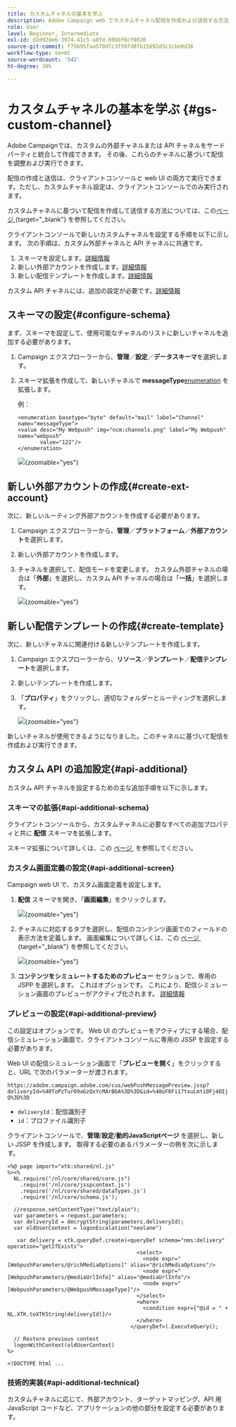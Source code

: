 ```yaml
---
title: カスタムチャネルの基本を学ぶ
description: Adobe Campaign web でカスタムチャネル配信を作成および送信する方法について説明します。
role: User
level: Beginner, Intermediate
exl-id: d2d92de6-3974-41c5-a0fd-09bbf6cf0020
source-git-commit: f75b95faa570d7c3f59fd8fb15692d3c3cbe0d36
workflow-type: tm+mt
source-wordcount: '542'
ht-degree: 36%

---
```


# カスタムチャネルの基本を学ぶ {#gs-custom-channel}

Adobe Campaignでは、カスタムの外部チャネルまたは API チャネルをサードパーティと統合して作成できます。 その後、これらのチャネルに基づいて配信を調整および実行できます。

配信の作成と送信は、クライアントコンソールと web UI の両方で実行できます。ただし、カスタムチャネル設定は、クライアントコンソールでのみ実行されます。

カスタムチャネルに基づいて配信を作成して送信する方法については、この [&#x200B; ページ &#x200B;](https://experienceleague.adobe.com/docs/campaign-web/v8/msg/gs-custom-channel.html?lang=ja){target="_blank"} を参照してください。

クライアントコンソールで新しいカスタムチャネルを設定する手順を以下に示します。 次の手順は、カスタム外部チャネルと API チャネルに共通です。

1. スキーマを設定します。[詳細情報](#configure-schema)
1. 新しい外部アカウントを作成します。[詳細情報](#create-ext-account)
1. 新しい配信テンプレートを作成します。[詳細情報](#create-template)

カスタム API チャネルには、追加の設定が必要です。[詳細情報](#api-additional)

## スキーマの設定{#configure-schema}

まず、スキーマを設定して、使用可能なチャネルのリストに新しいチャネルを追加する必要があります。

1. Campaign エクスプローラーから、**管理**／**設定**／**データスキーマ**&#x200B;を選択します。

1. スキーマ拡張を作成して、新しいチャネルで **messageType**&#x200B;[enumeration](../config/enumerations.md) を拡張します。

   例：

   ```
   <enumeration basetype="byte" default="mail" label="Channel" name="messageType">
   <value desc="My Webpush" img="ncm:channels.png" label="My Webpush" name="webpush"
          value="122"/>
   </enumeration>
   ```

   ![](assets/cus-schema.png){zoomable="yes"}

## 新しい外部アカウントの作成{#create-ext-account}

次に、新しいルーティング外部アカウントを作成する必要があります。

1. Campaign エクスプローラーから、**管理**／**プラットフォーム**／**外部アカウント**&#x200B;を選択します。

1. 新しい外部アカウントを作成します。

1. チャネルを選択して、配信モードを変更します。 カスタム外部チャネルの場合は「**外部**」を選択し、カスタム API チャネルの場合は「**一括**」を選択します。

   ![](assets/cus-ext-account.png){zoomable="yes"}

## 新しい配信テンプレートの作成{#create-template}

次に、新しいチャネルに関連付ける新しいテンプレートを作成します。

1. Campaign エクスプローラーから、**リソース**／**テンプレート**／**配信テンプレート**&#x200B;を選択します。

1. 新しいテンプレートを作成します。

1. 「**プロパティ**」をクリックし、適切なフォルダーとルーティングを選択します。

   ![](assets/cus-template.png){zoomable="yes"}

新しいチャネルが使用できるようになりました。このチャネルに基づいて配信を作成および実行できます。

## カスタム API の追加設定{#api-additional}

カスタム API チャネルを設定するための主な追加手順を以下に示します。

### スキーマの拡張{#api-additional-schema}

クライアントコンソールから、カスタムチャネルに必要なすべての追加プロパティと共に **配信** スキーマを拡張します。

スキーマ拡張について詳しくは、この [&#x200B; ページ &#x200B;](../dev/extend-schema.md) を参照してください。

### カスタム画面定義の設定{#api-additional-screen}

Campaign web UI で、カスタム画面定義を設定します。

1. **配信** スキーマを開き、「**画面編集**」をクリックします。

   ![](assets/cus-schema2.png){zoomable="yes"}

1. チャネルに対応するタブを選択し、配信のコンテンツ画面でのフィールドの表示方法を定義します。 画面編集について詳しくは、この [&#x200B; ページ &#x200B;](https://experienceleague.adobe.com/docs/campaign-web/v8/conf/schemas.html#fields){target="_blank"} を参照してください。

   ![](assets/cus-schema3.png){zoomable="yes"}

1. **コンテンツをシミュレートするためのプレビュー** セクションで、専用の JSPP を選択します。 これはオプションです。 これにより、配信シミュレーション画面のプレビューがアクティブ化されます。 [詳細情報](#api-additional-preview)

### プレビューの設定{#api-additional-preview}

この設定はオプションです。 Web UI のプレビューをアクティブにする場合、配信シミュレーション画面で、クライアントコンソールに専用の JSSP を設定する必要があります。

Web UI の配信シミュレーション画面で「**プレビューを開く**」をクリックすると、URL で次のパラメーターが渡されます。

`https://adobe.campaign.adobe.com/cus/webPushMessagePreview.jssp?deliveryId=%40ToPzTurO9aGzQxYcMArBbA%3D%3D&id=%40oF8Fi17txuLmtiOFj4OIjQ%3D%3D`

* `deliveryId`：配信識別子
* `id`：プロファイル識別子

クライアントコンソールで、**管理**/**設定**/**動的JavaScriptページ** を選択し、新しい JSSP を作成します。 取得する必要のあるパラメーターの例を次に示します。

```
<%@ page import="xtk:shared/nl.js"
%><%
  NL.require("/nl/core/shared/core.js")
    .require('/nl/core/jsspcontext.js')
    .require('/nl/core/shared/dataTypes.js')
    .require('/nl/core/schema.js');
    
  //response.setContentType("text/plain");
  var parameters = request.parameters;
  var deliveryId = decryptString(parameters.deliveryId);
  var oldUserContext = logonEscalation("neolane")
  
   var delivery = xtk.queryDef.create(<queryDef schema="nms:delivery" operation="getIfExists">
                                         <select>
                                           <node expr="[WebpushParameters/@richMediaOptions]" alias="@richMediaOptions"/>
                                           <node expr="[WebpushParameters/@mediaUrlInfo]" alias="@mediaUrlInfo"/>
                                           <node expr="[WebpushParameters/@WebpushMessageType]"/>
                                         </select>
                                         <where>
                                           <condition expr={"@id = " + NL.XTK.toXTKString(deliveryId)}/>
                                         </where>
                                       </queryDef>).ExecuteQuery();

  // Restore previous context
  logonWithContext(oldUserContext)
%>

<!DOCTYPE html ...
```

### 技術的実装{#api-additional-technical}

カスタムチャネルに応じて、外部アカウント、ターゲットマッピング、API 用 JavaScript コードなど、アプリケーションの他の部分を設定する必要があります。

